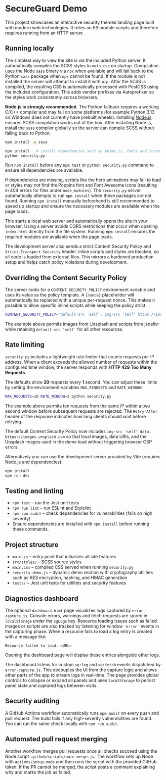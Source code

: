 # SecureGuard Demo

This project showcases an interactive security themed landing page built with modern web technologies. It relies on ES module scripts and therefore requires running from an HTTP server.

## Running locally

The simplest way to view the site is via the included Python server.
It automatically compiles the SCSS styles to `main.css` on startup.
Compilation uses the Node `sass` binary via `npx` when available and will
fall back to the Python `sass` package when `npx` cannot be found. If the module
is not installed the server will attempt to install it with `pip`.
After the SCSS is compiled, the resulting CSS is automatically processed
with PostCSS using the included configuration. This adds vendor prefixes via
Autoprefixer so the styles work consistently across browsers.

**Node.js is strongly recommended.** The Python fallback requires a working C/C++
compiler and may fail on some platforms (for example Python 3.13 on Windows does
not currently have prebuilt wheels). Installing [Node.js](https://nodejs.org)
ensures SCSS compilation works out of the box. After installing Node.js,
install the `sass` compiler globally so the server can compile SCSS without
falling back to Python:

```bash
npm install -g sass
```

```bash
npm install   # install dependencies such as Anime.js, fonts and icons
python security.py
```

Run `npm install` before any `npm test` or `python security.py` command to
ensure all dependencies are available.

If dependencies are missing, scripts like the hero animations may fail to load
or styles may not find the Poppins font and Font Awesome icons
(resulting in 404 errors for files under `node_modules`). The `security.py`
server automatically attempts to run `npm install` when these packages are not
found. Running `npm install` manually beforehand is still recommended to speed
up startup and ensure the necessary modules are available when the page loads.

This starts a local web server and automatically opens the site in your browser. Using a server avoids CORS restrictions that occur when opening `index.html` directly from the file system. Running `npm install` ensures the required modules are available when the page loads.

The development server also sends a strict Content Security Policy and
`Strict-Transport-Security` header. Inline scripts and styles are blocked, so
all code is loaded from external files. This mirrors a hardened production setup
and helps catch policy violations during development.

## Overriding the Content Security Policy

The server looks for a `CONTENT_SECURITY_POLICY` environment variable and uses
its value as the policy template. A `{nonce}` placeholder will automatically be
replaced with a unique per-request nonce. This makes it possible to allow
specific inline scripts while keeping the policy strict.

```bash
CONTENT_SECURITY_POLICY="default-src 'self'; img-src 'self' https://images.unsplash.com data:; script-src 'self' 'blob:' https://cdn.jsdelivr.net {nonce}; style-src 'self'" python security.py
```

The example above permits images from Unsplash and scripts from jsdelivr while
retaining `default-src 'self'` for all other resources.

## Rate limiting

`security.py` includes a lightweight rate limiter that counts requests per IP
address. When a client exceeds the allowed number of requests within the
configured time window, the server responds with **HTTP 429 Too Many Requests**.

The defaults allow **20** requests every **1** second. You can adjust these
limits by setting the environment variables `MAX_REQUESTS` and `RATE_WINDOW`:

```bash
MAX_REQUESTS=10 RATE_WINDOW=2 python security.py
```

The example above permits ten requests from the same IP within a two second
window before subsequent requests are rejected. The `Retry-After` header of the
response indicates how long clients should wait before retrying.

The default Content Security Policy now includes `img-src 'self' data: https://images.unsplash.com` so that
local images, data URIs, and the Unsplash images used in the demo load without triggering browser CSP errors.

Alternatively you can use the development server provided by Vite (requires Node.js and dependencies):

```bash
npm install
npm run dev
```

## Testing and linting

- `npm test` – run the Jest unit tests
- `npm run lint` – run ESLint and Stylelint
- `npm run audit` – check dependencies for vulnerabilities (fails on high severity)
- Ensure dependencies are installed with `npm install` before running these commands.

## Project structure

- `main.js` – entry point that initializes all site features
- `src/styles/` – SCSS source styles
- `main.css` – compiled CSS served when running `security.py`
- `security-demo.js` – dynamic demo section with cryptography utilities such as
  AES encryption, hashing, and HMAC generation
- `tests/` – Jest unit tests for utilities and security features

## Diagnostics dashboard

The optional `dashboard.html` page visualizes logs captured by
`error-capture.js`. Console errors, warnings and fetch requests are stored in
`localStorage` under the `sgLogs` key. Resource loading issues such as failed
images or scripts are also tracked by listening for window `'error'` events in
the capturing phase. When a resource fails to load a log entry is created with a
message like:

```
Resource failed to load: <URL>
```

Opening the dashboard page will display these entries alongside other logs.

The dashboard listens for custom `sg:log` and `sg:fetch` events dispatched by
`error-capture.js`. This decouples the UI from the capture logic and allows
other parts of the app to stream logs in real-time. The page provides global
controls to collapse or expand all panels and uses `localStorage` to persist
panel state and captured logs between visits.



## Security auditing

A GitHub Actions workflow automatically runs `npm audit` on every push and pull request. The build fails if any high-severity vulnerabilities are found. You can run the same check locally with `npm run audit`.

## Automated pull request merging

Another workflow merges pull requests once all checks succeed using the Node script `.github/scripts/auto-merge.js`. The workflow sets up Node with `actions/setup-node` and then runs the script with the provided GitHub token. If the PR cannot be merged, the script posts a comment explaining why and marks the job as failed.


